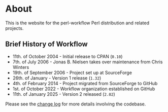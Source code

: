 # About

This is the website for the perl-workflow Perl distribution and related projects.

## Brief History of Workflow

- 11th. of October 2004 - Initial release to CPAN (`0.10`)
- 7th. of July 2006 - Jonas B. Nielsen takes over maintenance from Chris Winters
- 19th. of September 2006 - Project set up at SourceForge
- 26th. of January - Version 1 release (`1.32`) 
- 4th. of February 2014 - Project migrated from SourceForge to GitHub
- 1st. of October 2022 - Workflow organization established on GitHub
- 11th. of January 2025 - Version 2 released (`2.02`)

Please see the [change log](https://github.com/perl-workflow/perl-workflow/blob/master/Changes.md) for more details involving the codebase.
